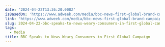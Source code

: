```yaml
---
date: '2024-04-22T13:36:20.000Z'
isBasedOn: 'https://www.adweek.com/media/bbc-news-first-global-brand-campaign/'
link: 'https://www.adweek.com/media/bbc-news-first-global-brand-campaign/'
slug: 2024-04-22-bbc-speaks-to-news-weary-consumers-in-first-global-campaign
tags:
  - Media
title: BBC Speaks to News Weary Consumers in First Global Campaign
---
```


